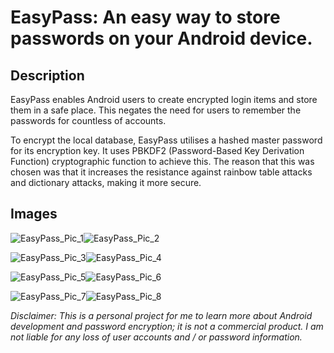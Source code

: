 # EasyPass: An easy way to store passwords on your Android device.

## Description

EasyPass enables Android users to create encrypted login items and store them in a safe place. This negates the need for users to remember the passwords for countless of accounts.

To encrypt the local database, EasyPass utilises a hashed master password for its encryption key. It uses PBKDF2 (Password-Based Key Derivation Function) cryptographic function to achieve this. The reason that this was chosen was that it increases the resistance against rainbow table attacks and dictionary attacks, making it more secure.

## Images

![EasyPass_Pic_1](https://user-images.githubusercontent.com/49318134/204448028-d1b8c024-a7c5-43e9-9dd2-845fe21ecd4d.png)![EasyPass_Pic_2](https://user-images.githubusercontent.com/49318134/204448145-8b6919f9-4977-4825-8201-46a7015482f3.png)

![EasyPass_Pic_3](https://user-images.githubusercontent.com/49318134/204448197-ce687b4b-a137-476f-ac76-11282e5e50a4.png)![EasyPass_Pic_4](https://user-images.githubusercontent.com/49318134/204448276-25e03be7-81f5-426e-9173-8851ab8a862f.png)

![EasyPass_Pic_5](https://user-images.githubusercontent.com/49318134/204448437-cd7ef109-49c4-48ec-8368-d98a141b01b0.png)![EasyPass_Pic_6](https://user-images.githubusercontent.com/49318134/204448471-32ef71a3-9408-438a-a19f-5959760fedad.png)

![EasyPass_Pic_7](https://user-images.githubusercontent.com/49318134/204448501-6a7fb817-bd92-4a16-854e-60cf28f29985.png)![EasyPass_Pic_8](https://user-images.githubusercontent.com/49318134/204448536-878787a6-891a-4b6f-81eb-be31d8aed5ca.png)

*Disclaimer: This is a personal project for me to learn more about Android development and password encryption; it is not a commercial product. I am not liable for any loss of user accounts and / or password information.*
